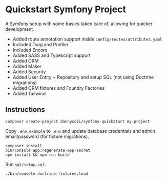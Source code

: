 # Quickstart Symfony Project

A Symfony setup with some basics taken care of, allowing for quicker development.

- Added route annotation support inside `config/routes/attributes.yaml`
- Included Twig and Profiler
- Included Encore
- Added SASS and Typescript support
- Added ORM
- Added Maker
- Added Security
- Added User Entity + Repository and setup SQL (not using Doctrine migrations)
- Added ORM fixtures and Foundry Factories
- Added Tailwind

## Instructions
```
composer create-project dannyxcii/symfony-quickstart my-project
```

Copy `.env.example` to `.env` and update database credentials and admin email/password
(for fixture migrations).

```
composer install
bin/console app:regenerate-app-secret
npm install && npm run build
```

Run `sql/setup.sql`.

```
./bin/console doctrine:fixtures:load
```